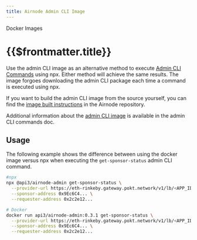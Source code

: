 ```yaml
---
title: Airnode Admin CLI Image
---
```


<TitleSpan>Docker Images</TitleSpan>

# {{$frontmatter.title}}

<VersionWarning/>

<TocHeader /> <TOC class="table-of-contents" :include-level="[2,3]" /><!-- TODO: link \[docker hub\](https://hub.docker.com/r/api3/airnode-admin) once image is published --><!-- TODO: link \[Airnode repository\](https://github.com/api3dao/airnode/tree/v0.3/packages/airnode-admin/docker) once image is published -->Use the admin CLI image as an alternative method to execute [Admin CLI Commands](../../reference/packages/admin-cli.md) using npx. Either method will achieve the same results. The image forgoes downloading the admin CLI package each time a command is executed using npx.

If you want to build the admin CLI image from the source yourself, you can find the [image built instructions](https://github.com/api3dao/airnode/tree/v0.3/packages/airnode-admin/docker) in the Airnode repository.

Additional information about the [admin CLI image](../../../v0.3/reference/packages/admin-cli.md#using-docker) is available in the admin CLI commands doc.

## Usage

The following example shows the difference between using the docker image versus npx when executing the `get-sponsor-status` admin CLI command.

```sh
#npx
npx @api3/airnode-admin get-sponsor-status \
  --provider-url https://eth-rinkeby.gateway.pokt.network/v1/lb/<APP_ID> \
  --sponsor-address 0x9Ec6C4... \
  --requester-address 0x2c2e12...

# Docker
docker run api3/airnode-admin:0.3.1 get-sponsor-status \
  --provider-url https://eth-rinkeby.gateway.pokt.network/v1/lb/<APP_ID> \
  --sponsor-address 0x9Ec6C4... \
  --requester-address 0x2c2e12...
```
